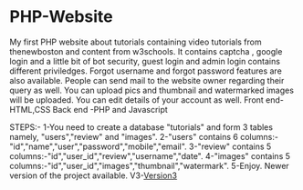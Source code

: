 # PHP-Website
My first PHP website about tutorials containing video tutorials from thenewboston and content from w3schools.
It contains captcha , google login and a little bit of bot security, guest login and admin login contains different priviledges.
Forgot username and forgot password features are also available.
People can send mail to the website owner regarding their query as well.
You can upload pics and thumbnail and watermarked images will be uploaded.
You can edit details of your account as well. Front end-HTML,CSS Back end -PHP and Javascript

STEPS:-
1-You need to create a database "tutorials" and form 3 tables namely, "users","review" and "images".
2-"users" contains 6 columns:-"id","name","user","password","mobile","email".
3-"review" contains 5 columns:-"id","user_id","review","username","date".
4-"images" contains 5 columns:-"id","user_id","images","thumbnail","watermark".
5-Enjoy.
Newer  version of the project available.
V3-<a href="https://github.com/sameersingh95/PHP-Website-Using-Bootstrap">Version3</a>
